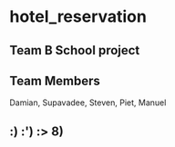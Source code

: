 # hotel_reservation
## Team B School project 
## Team Members 
Damian, Supavadee, Steven, Piet, Manuel


## :) :') :> 8) 